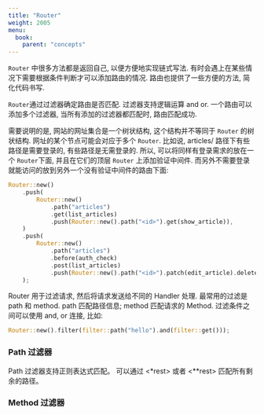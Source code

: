 ```yaml
---
title: "Router"
weight: 2005
menu:
  book:
    parent: "concepts"
---
```



```Router``` 中很多方法都是返回自己, 以便方便地实现链式写法. 有时会遇上在某些情况下需要根据条件判断才可以添加路由的情况. 路由也提供了一些方便的方法, 简化代码书写.

```Router```通过过滤器确定路由是否匹配. 过滤器支持逻辑运算 and or. 一个路由可以添加多个过滤器, 当所有添加的过滤器都匹配时, 路由匹配成功. 

需要说明的是, 网站的网址集合是一个树状结构, 这个结构并不等同于 ```Router``` 的树状结构. 网址的某个节点可能会对应于多个 ```Router```. 比如说, articles/ 路径下有些路径是需要登录的, 有些路径是无需登录的. 所以, 可以将同样有登录需求的放在一个 ```Router```下面, 并且在它们的顶层 ```Router``` 上添加验证中间件. 而另外不需要登录就能访问的放到另外一个没有验证中间件的路由下面:

```rust
Router::new()
    .push(
        Router::new()
            .path("articles")
            .get(list_articles)
            .push(Router::new().path("<id>").get(show_article)),
    )
    .push(
        Router::new()
            .path("articles")
            .before(auth_check)
            .post(list_articles)
            .push(Router::new().path("<id>").patch(edit_article).delete(delete_article)),
    );
```

Router 用于过滤请求, 然后将请求发送给不同的 Handler 处理.
最常用的过滤是 path 和 method. path 匹配路径信息; method 匹配请求的 Method.
过滤条件之间可以使用 and, or 连接, 比如:

```rust
Router::new().filter(filter::path("hello").and(filter::get()));
```

### Path 过滤器
Path 过滤器支持正则表达式匹配。
可以通过 <*rest> 或者 <**rest> 匹配所有剩余的路径。

### Method 过滤器